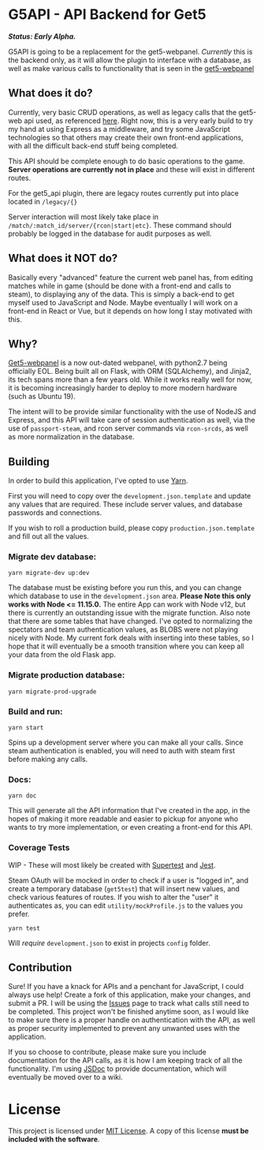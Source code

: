 # G5API - API Backend for Get5
_**Status: Early Alpha.**_

G5API is going to be a replacement for the get5-webpanel. _Currently_ this is the backend only, as it will allow the plugin to interface with a database, as well as make various calls to functionality that is seen in the [get5-webpanel](https://github.com/phlexplexico/get5-webpanel)


## What does it do?
Currently, very basic CRUD operations, as well as legacy calls that the get5-web api used, as referenced [here](https://github.com/PhlexPlexico/get5-web/blob/development/get5/api.py). Right now, this is a very early build to try my hand at using Express as a middleware, and try some JavaScript technologies so that others may create their own front-end applications, with all the difficult back-end stuff being completed. 


This API should be complete enough to do basic operations to the game. **Server operations are currently not in place** and these will exist in different routes.

For the get5_api plugin, there are legacy routes currently put into place located in `/legacy/{}`

Server interaction will most likely take place in `/match/:match_id/server/{rcon|start|etc}`. These command should probably be logged in the database for audit purposes as well.

## What does it NOT do?
Basically every "advanced" feature the current web panel has, from editing matches while in game (should be done with a front-end and calls to steam), to displaying any of the data. This is simply a back-end to get myself used to JavaScript and Node. Maybe eventually I will work on a front-end in React or Vue, but it depends on how long I stay motivated with this.

## Why?
[Get5-webpanel](https://github.com/phlexplexico/get5-webpanel) is a now out-dated webpanel, with python2.7 being officially EOL. Being built all on Flask, with ORM (SQLAlchemy), and Jinja2, its tech spans more than a few years old. While it works really well for now, it is becoming increasingly harder to deploy to more modern hardware (such as Ubuntu 19).

The intent will to be provide similar functionality with the use of NodeJS and Express, and this API will take care of session authentication as well, via the use of `passport-steam`, and rcon server commands via `rcon-srcds`, as well as more normalization in the database.

## Building
In order to build this application, I've opted to use [Yarn](https://yarnpkg.com/lang/en/).

First you will need to copy over the ```development.json.template``` and update any values that are required. These include server values, and database passwords and connections.

If you wish to roll a production build, please copy ```production.json.template``` and fill out all the values.

### Migrate dev database: 
```yarn migrate-dev up:dev```

The database must be existing before you run this, and you can change which database to use in the `development.json` area. **Please Note this only works with Node <= 11.15.0.** The entire App can work with Node v12, but there is currently an outstanding issue with the migrate function. Also note that there are some tables that have changed. I've opted to normalizing the spectators and team authentication values, as BLOBS were not playing nicely with Node. My current fork deals with inserting into these tables, so I hope that it will eventually be a smooth transition where you can keep all your data from the old Flask app.

### Migrate production database:
```yarn migrate-prod-upgrade```

### Build and run: 
```yarn start``` 

Spins up a development server where you can make all your calls. Since steam authentication is enabled, you will need to auth with steam first before making any calls.

### Docs: 
```yarn doc```

This will generate all the API information that I've created in the app, in the hopes of making it more readable and easier to pickup for anyone who wants to try more implementation, or even creating a front-end for this API.

### Coverage Tests
WIP - These will most likely be created with [Supertest](https://npmjs.com/package/supertest) and [Jest](https://jestjs.io).

Steam OAuth will be mocked in order to check if a user is "logged in", and create a temporary database (`get5test`) that will insert new values, and check various features of routes. If you wish to alter the "user" it authenticates as, you can edit `utility/mockProfile.js` to the values you prefer.

```yarn test```

Will *require* `development.json` to exist in projects `config` folder.

## Contribution
Sure! If you have a knack for APIs and a penchant for JavaScript, I could always use help! Create a fork of this application, make your changes, and submit a PR. I will be using the [Issues](https://github.com/g5api/issues) page to track what calls still need to be completed. This project won't be finished anytime soon, as I would like to make sure there is a proper handle on authentication with the API, as well as proper security implemented to prevent any unwanted uses with the application. 

If you so choose to contribute, please make sure you include documentation for the API calls, as it is how I am keeping track of all the functionality. I'm using [JSDoc](https://devdocs.io/jsdoc/) to provide documentation, which will eventually be moved over to a wiki.

# License
This project is licensed under [MIT License](http://opensource.org/licenses/MIT). A copy of this license **must be included with the software**.
